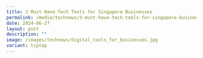 ```yaml
---
title: 3 Must Have Tech Tools for Singapore Businesses
permalink: /media/technews/3-must-have-tech-tools-for-singapore-businesses/
date: 2024-06-27
layout: post
description: ""
image: /images/technews/digital_tools_for_businesses.jpg
variant: tiptap
---
```

<p></p>